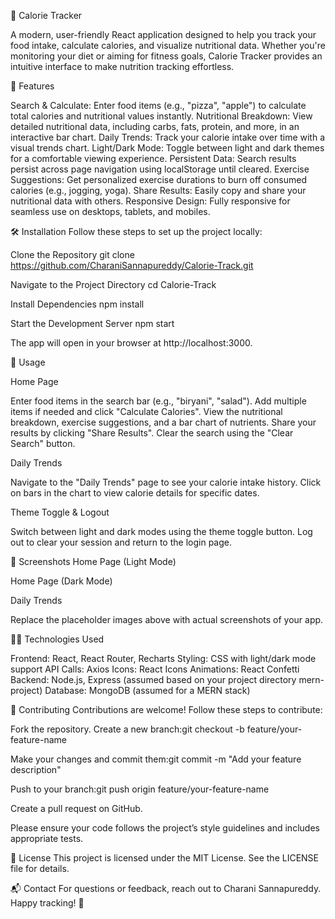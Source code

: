 🍴 Calorie Tracker

A modern, user-friendly React application designed to help you track your food intake, calculate calories, and visualize nutritional data. Whether you're monitoring your diet or aiming for fitness goals, Calorie Tracker provides an intuitive interface to make nutrition tracking effortless.

🚀 Features

Search & Calculate: Enter food items (e.g., "pizza", "apple") to calculate total calories and nutritional values instantly.
Nutritional Breakdown: View detailed nutritional data, including carbs, fats, protein, and more, in an interactive bar chart.
Daily Trends: Track your calorie intake over time with a visual trends chart.
Light/Dark Mode: Toggle between light and dark themes for a comfortable viewing experience.
Persistent Data: Search results persist across page navigation using localStorage until cleared.
Exercise Suggestions: Get personalized exercise durations to burn off consumed calories (e.g., jogging, yoga).
Share Results: Easily copy and share your nutritional data with others.
Responsive Design: Fully responsive for seamless use on desktops, tablets, and mobiles.


🛠️ Installation
Follow these steps to set up the project locally:

Clone the Repository
git clone https://github.com/CharaniSannapureddy/Calorie-Track.git


Navigate to the Project Directory
cd Calorie-Track


Install Dependencies
npm install


Start the Development Server
npm start

The app will open in your browser at http://localhost:3000.



📖 Usage

Home Page  

Enter food items in the search bar (e.g., "biryani", "salad").
Add multiple items if needed and click "Calculate Calories".
View the nutritional breakdown, exercise suggestions, and a bar chart of nutrients.
Share your results by clicking "Share Results".
Clear the search using the "Clear Search" button.


Daily Trends  

Navigate to the "Daily Trends" page to see your calorie intake history.
Click on bars in the chart to view calorie details for specific dates.


Theme Toggle & Logout  

Switch between light and dark modes using the theme toggle button.
Log out to clear your session and return to the login page.




📸 Screenshots
Home Page (Light Mode)

Home Page (Dark Mode)

Daily Trends

Replace the placeholder images above with actual screenshots of your app.

🧑‍💻 Technologies Used

Frontend: React, React Router, Recharts
Styling: CSS with light/dark mode support
API Calls: Axios
Icons: React Icons
Animations: React Confetti
Backend: Node.js, Express (assumed based on your project directory mern-project)
Database: MongoDB (assumed for a MERN stack)


🤝 Contributing
Contributions are welcome! Follow these steps to contribute:

Fork the repository.
Create a new branch:git checkout -b feature/your-feature-name


Make your changes and commit them:git commit -m "Add your feature description"


Push to your branch:git push origin feature/your-feature-name


Create a pull request on GitHub.

Please ensure your code follows the project’s style guidelines and includes appropriate tests.

📜 License
This project is licensed under the MIT License. See the LICENSE file for details.

📬 Contact
For questions or feedback, reach out to Charani Sannapureddy.
Happy tracking! 🥗
